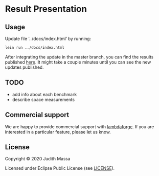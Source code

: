 # Result Presentation


## Usage

Update file '../docs/index.html' by running:

``` bash
lein run ../docs/index.html
```

After integrating the update in the master branch, you can find the results published 
[here](https://replikativ.github.io/datahike-benchmark/).
It might take a couple minutes until you can see the new updates published.

## TODO

- add info about each benchmark
- describe space measurements

## Commercial support

We are happy to provide commercial support with
[lambdaforge](https://lambdaforge.io). If you are interested in a particular
feature, please let us know.

## License

Copyright © 2020 Judith Massa

Licensed under Eclipse Public License (see [LICENSE](LICENSE)).
